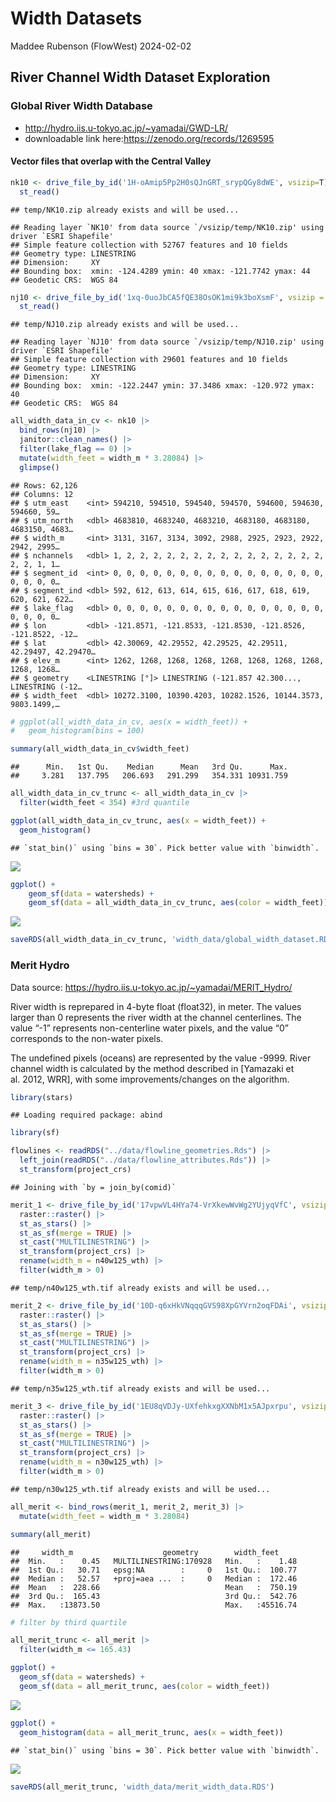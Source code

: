 Width Datasets
================
Maddee Rubenson (FlowWest)
2024-02-02

## River Channel Width Dataset Exploration

### Global River Width Database

- <http://hydro.iis.u-tokyo.ac.jp/~yamadai/GWD-LR/>
- downloadable link here:<https://zenodo.org/records/1269595>

#### Vector files that overlap with the Central Valley

``` r
nk10 <- drive_file_by_id('1H-oAmip5Pp2H0sQJnGRT_srypQGy8dWE', vsizip=T) |>
  st_read()
```

    ## temp/NK10.zip already exists and will be used...

    ## Reading layer `NK10' from data source `/vsizip/temp/NK10.zip' using driver `ESRI Shapefile'
    ## Simple feature collection with 52767 features and 10 fields
    ## Geometry type: LINESTRING
    ## Dimension:     XY
    ## Bounding box:  xmin: -124.4289 ymin: 40 xmax: -121.7742 ymax: 44
    ## Geodetic CRS:  WGS 84

``` r
nj10 <- drive_file_by_id('1xq-0uoJbCA5fQE38OsOK1mi9k3boXsmF', vsizip = T) |> 
  st_read()
```

    ## temp/NJ10.zip already exists and will be used...

    ## Reading layer `NJ10' from data source `/vsizip/temp/NJ10.zip' using driver `ESRI Shapefile'
    ## Simple feature collection with 29601 features and 10 fields
    ## Geometry type: LINESTRING
    ## Dimension:     XY
    ## Bounding box:  xmin: -122.2447 ymin: 37.3486 xmax: -120.972 ymax: 40
    ## Geodetic CRS:  WGS 84

``` r
all_width_data_in_cv <- nk10 |> 
  bind_rows(nj10) |> 
  janitor::clean_names() |> 
  filter(lake_flag == 0) |> 
  mutate(width_feet = width_m * 3.28084) |> 
  glimpse()
```

    ## Rows: 62,126
    ## Columns: 12
    ## $ utm_east    <int> 594210, 594510, 594540, 594570, 594600, 594630, 594660, 59…
    ## $ utm_north   <dbl> 4683810, 4683240, 4683210, 4683180, 4683180, 4683150, 4683…
    ## $ width_m     <int> 3131, 3167, 3134, 3092, 2988, 2925, 2923, 2922, 2942, 2995…
    ## $ nchannels   <dbl> 1, 2, 2, 2, 2, 2, 2, 2, 2, 2, 2, 2, 2, 2, 2, 2, 2, 2, 1, 1…
    ## $ segment_id  <int> 0, 0, 0, 0, 0, 0, 0, 0, 0, 0, 0, 0, 0, 0, 0, 0, 0, 0, 0, 0…
    ## $ segment_ind <dbl> 592, 612, 613, 614, 615, 616, 617, 618, 619, 620, 621, 622…
    ## $ lake_flag   <dbl> 0, 0, 0, 0, 0, 0, 0, 0, 0, 0, 0, 0, 0, 0, 0, 0, 0, 0, 0, 0…
    ## $ lon         <dbl> -121.8571, -121.8533, -121.8530, -121.8526, -121.8522, -12…
    ## $ lat         <dbl> 42.30069, 42.29552, 42.29525, 42.29511, 42.29497, 42.29470…
    ## $ elev_m      <int> 1262, 1268, 1268, 1268, 1268, 1268, 1268, 1268, 1268, 1268…
    ## $ geometry    <LINESTRING [°]> LINESTRING (-121.857 42.300..., LINESTRING (-12…
    ## $ width_feet  <dbl> 10272.3100, 10390.4203, 10282.1526, 10144.3573, 9803.1499,…

``` r
# ggplot(all_width_data_in_cv, aes(x = width_feet)) +
#   geom_histogram(bins = 100)

summary(all_width_data_in_cv$width_feet)
```

    ##      Min.   1st Qu.    Median      Mean   3rd Qu.      Max. 
    ##     3.281   137.795   206.693   291.299   354.331 10931.759

``` r
all_width_data_in_cv_trunc <- all_width_data_in_cv |> 
  filter(width_feet < 354) #3rd quantile 

ggplot(all_width_data_in_cv_trunc, aes(x = width_feet)) +
  geom_histogram()
```

    ## `stat_bin()` using `bins = 30`. Pick better value with `binwidth`.

![](width-datasets-exploration_files/figure-gfm/unnamed-chunk-3-1.png)<!-- -->

``` r
ggplot() +
    geom_sf(data = watersheds) +
    geom_sf(data = all_width_data_in_cv_trunc, aes(color = width_feet))
```

![](width-datasets-exploration_files/figure-gfm/unnamed-chunk-3-2.png)<!-- -->

``` r
saveRDS(all_width_data_in_cv_trunc, 'width_data/global_width_dataset.RDS')
```

### Merit Hydro

Data source: <https://hydro.iis.u-tokyo.ac.jp/~yamadai/MERIT_Hydro/>

River width is reprepared in 4-byte float (float32), in meter. The
values larger than 0 represents the river width at the channel
centerlines. The value “-1” represents non-centerline water pixels, and
the value “0” corresponds to the non-water pixels.

The undefined pixels (oceans) are represented by the value -9999. River
channel width is calculated by the method described in \[Yamazaki et
al. 2012, WRR\], with some improvements/changes on the algorithm.

``` r
library(stars)
```

    ## Loading required package: abind

``` r
library(sf)

flowlines <- readRDS("../data/flowline_geometries.Rds") |>
  left_join(readRDS("../data/flowline_attributes.Rds")) |>
  st_transform(project_crs)
```

    ## Joining with `by = join_by(comid)`

``` r
merit_1 <- drive_file_by_id('17vpwVL4HYa74-VrXkewWvWg2YUjyqVfC', vsizip = F) |>
  raster::raster() |> 
  st_as_stars() |> 
  st_as_sf(merge = TRUE) |> 
  st_cast("MULTILINESTRING") |> 
  st_transform(project_crs) |> 
  rename(width_m = n40w125_wth) |> 
  filter(width_m > 0)
```

    ## temp/n40w125_wth.tif already exists and will be used...

``` r
merit_2 <- drive_file_by_id('10D-q6xHkVNqqqGVS98XpGYVrn2oqFDAi', vsizip = F) |>
  raster::raster() |> 
  st_as_stars() |> 
  st_as_sf(merge = TRUE) |> 
  st_cast("MULTILINESTRING") |> 
  st_transform(project_crs) |> 
  rename(width_m = n35w125_wth) |> 
  filter(width_m > 0)
```

    ## temp/n35w125_wth.tif already exists and will be used...

``` r
merit_3 <- drive_file_by_id('1EU8qVDJy-UXfehkxgXXNbM1x5AJpxrpu', vsizip = F) |>
  raster::raster() |> 
  st_as_stars() |> 
  st_as_sf(merge = TRUE) |> 
  st_cast("MULTILINESTRING") |> 
  st_transform(project_crs) |> 
  rename(width_m = n30w125_wth) |> 
  filter(width_m > 0)
```

    ## temp/n30w125_wth.tif already exists and will be used...

``` r
all_merit <- bind_rows(merit_1, merit_2, merit_3) |> 
  mutate(width_feet = width_m * 3.28084) 

summary(all_merit)
```

    ##     width_m                    geometry        width_feet      
    ##  Min.   :    0.45   MULTILINESTRING:170928   Min.   :    1.48  
    ##  1st Qu.:   30.71   epsg:NA        :     0   1st Qu.:  100.77  
    ##  Median :   52.57   +proj=aea ...  :     0   Median :  172.46  
    ##  Mean   :  228.66                            Mean   :  750.19  
    ##  3rd Qu.:  165.43                            3rd Qu.:  542.76  
    ##  Max.   :13873.50                            Max.   :45516.74

``` r
# filter by third quartile

all_merit_trunc <- all_merit |> 
  filter(width_m <= 165.43)

ggplot() + 
  geom_sf(data = watersheds) +
  geom_sf(data = all_merit_trunc, aes(color = width_feet))
```

![](width-datasets-exploration_files/figure-gfm/unnamed-chunk-4-1.png)<!-- -->

``` r
ggplot() +
  geom_histogram(data = all_merit_trunc, aes(x = width_feet))
```

    ## `stat_bin()` using `bins = 30`. Pick better value with `binwidth`.

![](width-datasets-exploration_files/figure-gfm/unnamed-chunk-4-2.png)<!-- -->

``` r
saveRDS(all_merit_trunc, 'width_data/merit_width_data.RDS')
```
